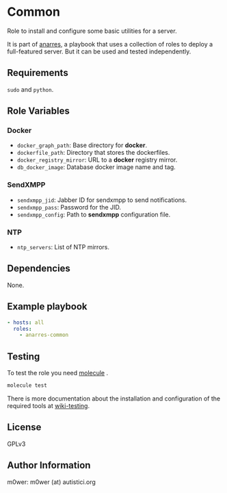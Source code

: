# Common

Role to install and configure some basic utilities for a server.

It is part of [anarres](https://git.hdg.sh/anarres/anarres), a playbook that
uses a collection of roles to deploy a full-featured server. But it can be used
and tested independently.

## Requirements

`sudo` and `python`.

## Role Variables

### Docker

* `docker_graph_path`: Base directory for **docker**.
* `dockerfile_path`: Directory that stores the dockerfiles.
* `docker_registry_mirror`: URL to a **docker** registry mirror.
* `db_docker_image`: Database docker image name and tag.

### SendXMPP

* `sendxmpp_jid`: Jabber ID for sendxmpp to send notifications.
* `sendxmpp_pass`: Password for the JID.
* `sendxmpp_config`: Path to **sendxmpp** configuration file.

### NTP

* `ntp_servers`: List of NTP mirrors.

## Dependencies

None.

## Example playbook

```yaml
- hosts: all
  roles:
    - anarres-common
```

## Testing

To test the role you need [molecule](http://molecule.readthedocs.io/en/latest/)
.

```bash
molecule test
```

There is more documentation about the installation and configuration of the
required tools at
[wiki-testing](https://git.hdg.sh/anarres/anarres/wiki/testing).

## License

GPLv3

## Author Information

m0wer: m0wer (at) autistici.org
